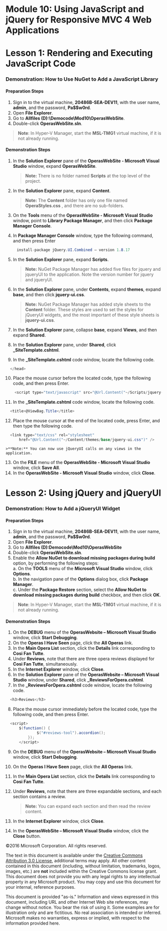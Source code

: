 # Module 10: Using JavaScript and jQuery for Responsive MVC 4 Web Applications

# Lesson 1: Rendering and Executing JavaScript Code

### Demonstration: How to Use NuGet to Add a JavaScript Library

#### Preparation Steps

1.	Sign in to the virtual machine, **20486B-SEA-DEV11**, with the user name, **admin**, and the password, **Pa$$w0rd**.
2.	Open **File Explorer**.
3.	Go to **Allfiles (D):\Democode\Mod10\OperasWebSite**.
4.	Double-click **OperasWebSite.sln**.

  >**Note**: In Hyper-V Manager, start the **MSL-TMG1** virtual machine, if it is not already running.

#### Demonstration Steps

1. In the **Solution Explorer** pane of the **OperasWebSite - Microsoft Visual Studio** window, expand **OperasWebSite**.

   >**Note:** There is no folder named **Scripts** at the top level of the project.

2. In the **Solution Explorer** pane, expand **Content**.

   >**Note:** The **Content** folder has only one file named **OperaStyles.css** , and there are no sub-folders.

3. On the **Tools** menu of the **OperasWebSite - Microsoft Visual Studio** window, point to **Library Package Manager**, and then click **Package Manager Console**.
4. In **Package Manager Console** window, type the following command, and then press Enter

  ```cs
       install-package jQuery.UI.Combined – version 1.8.17
```
5. In the **Solution Explorer** pane, expand **Scripts**.

    >**Note:** NuGet Package Manager has added five files for jquery and jqueryUI to the application. Note the version number for jquery and jqueryUI.


6. In the **Solution Explorer** pane, under **Contents**, expand **themes**, expand **base**, and then click **jquery-ui.css**.

    >**Note:** NuGet Package Manager has added style sheets to the **Content** folder. These styles are used to set the styles for jQueryUI widgets, and the most important of these style sheets is **jquery-ui.css**.

7. In the **Solution Explorer** pane, collapse **base**, expand **Views**, and then expand **Shared**.
8. In the **Solution Explorer** pane, under **Shared**, click **_SiteTemplate.cshtml**.
9. In the **_SiteTemplate.cshtml** code window, locate the following code.

  ```cs
    </head>
```
10. Place the mouse cursor before the located code, type the following code, and then press Enter.

  ```cs
      <script type="text/javascript" src="@Url.Content("~/Scripts/jquery-ui-1.8.17js")"></scripts>
```
11. In the **_SiteTemplate.cshtml** code window, locate the following code.

  ```cs
    <title>@ViewBag.Title</title>
```
12. Place the mouse cursor at the end of the located code, press Enter, and then type the following code.

  ```cs
    <link type="text/css" rel="stylesheet" 
        href="@Url.Content("~/Content/themes/base/jquery-ui.css")" />
```
    >**Note:** You can now use jQueryUI calls on any views in the application. 

13. On the **FILE** menu of the **OperasWebSite - Microsoft Visual Studio** window, click **Save All**.
14. In the **OperasWebSite - Microsoft Visual Studio** window, click **Close**.

# Lesson 2: Using jQuery and jQueryUI

### Demonstration: How to Add a jQueryUI Widget

#### Preparation Steps

1.	Sign in to the virtual machine, **20486B-SEA-DEV11**, with the user name, **admin**, and the password, **Pa$$w0rd**.
2.	Open **File Explorer**.
3.	Go to **Allfiles (D):Democode\Mod10\OperasWebSite**
4.	Double-click **OperasWebSite.sln**.
5.	Enable the **Allow NuGet to download missing packages during build** option, by performing the following steps:   
  a. On the **TOOLS** menu of the **Microsoft Visual Studio** window, click **Options**.  
  b. In the navigation pane of the **Options** dialog box, click **Package Manager**.  
  c. Under the **Package Restore** section, select the **Allow NuGet to download missing packages during build** checkbox, and then click **OK**.
  
  >**Note**: In Hyper-V Manager, start the **MSL-TMG1** virtual machine, if it is not already running.

#### Demonstration Steps

1. On the **DEBUG** menu of the **OperasWebsite – Microsoft Visual Studio** window, click **Start Debugging**.
2. On the **Operas I Have Seen** page, click the **All Operas** link.
3. In the **Main Opera List** section, click the **Details** link corresponding to **Cosi Fan Tutte**.
4. Under **Reviews**, note that there are three opera reviews displayed for **Cosi Fan Tutte**, simultaneously.
5. In the **Internet Explorer** window, click **Close**.
6. In the **Solution Explorer** pane of the **OperasWebsite – Microsoft Visual Studio** window, under **Shared**, click **_ReviewsForOpera.cshtml**.
7. In the **_ReviewsForOpera.cshtml** code window, locate the following code.

  ```cs
    <h3>Reviews</h3>
```
8. Place the mouse cursor immediately before the located code, type the following code, and then press Enter.

  ```cs
    <script>
        $(function() {
                $("#reviews-tool").accordion();
            });
        </script>
```
9. On the **DEBUG** menu of the **OperasWebsite – Microsoft Visual Studio** window, click **Start Debugging**.
10. On the **Operas I Have Seen** page, click the **All Operas** link.
11. In the **Main Opera List** section, click the **Details** link corresponding to **Cosi Fan Tutte**.
12. Under **Reviews**, note that there are three expandable sections, and each section contains a review.

     >**Note:** You can expand each section and then read the review content. 

13. In the **Internet Explorer** window, click **Close**.
14. In the **OperasWebSite – Microsoft Visual Studio** window, click the **Close** button.

©2016 Microsoft Corporation. All rights reserved.

The text in this document is available under the  [Creative Commons Attribution 3.0 License](https://creativecommons.org/licenses/by/3.0/legalcode), additional terms may apply. All other content contained in this document (including, without limitation, trademarks, logos, images, etc.) are  **not**  included within the Creative Commons license grant. This document does not provide you with any legal rights to any intellectual property in any Microsoft product. You may copy and use this document for your internal, reference purposes.

This document is provided &quot;as-is.&quot; Information and views expressed in this document, including URL and other Internet Web site references, may change without notice. You bear the risk of using it. Some examples are for illustration only and are fictitious. No real association is intended or inferred. Microsoft makes no warranties, express or implied, with respect to the information provided here.
